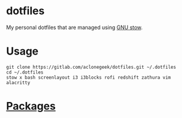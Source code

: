 # dotfiles
My personal dotfiles that are managed using [GNU stow](https://www.gnu.org/software/stow/).

# Usage
``` shell
git clone https://gitlab.com/aclonegeek/dotfiles.git ~/.dotfiles
cd ~/.dotfiles
stow x bash screenlayout i3 i3blocks rofi redshift zathura vim alacritty
```

# [Packages](packages)
